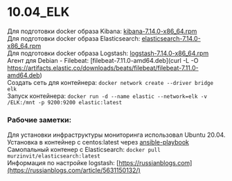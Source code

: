 # 10.04_ELK
Для подготовки docker образа Kibana:  [kibana-7.14.0-x86_64.rpm](https://artifacts.elastic.co/downloads/kibana/kibana-7.14.0-x86_64.rpm) </br>
Для подготовки docker образа Elasticsearch:  [elasticsearch-7.14.0-x86_64.rpm](https://artifacts.elastic.co/downloads/elasticsearch/elasticsearch-7.14.0-x86_64.rpm) </br>
Для подготовки docker образа Logstash:  [logstash-7.14.0-x86_64.rpm](https://artifacts.elastic.co/downloads/logstash/logstash-7.14.0-x86_64.rpm) </br>
Агент для Debian - Filebeat:  [filebeat-7.11.0-amd64.deb](curl -L -O https://artifacts.elastic.co/downloads/beats/filebeat/filebeat-7.11.0-amd64.deb) </br>
Создать сеть для контейнера: `docker network create --driver bridge elk` </br>
Запуск контейнера: `docker run -d --name elastic --network=elk -v /ELK:/mnt -p 9200:9200 elastic:latest` </br>

### Рабочие заметки: </br>
Для установки инфраструктуры мониторинга использовал Ubuntu 20.04. </br>
Установка в контейнер с centos:latest через [ansible-playbook](https://github.com/murzinvit/10.04_ELK/tree/main/ansible_elk_stack) </br>
Самопальный контенер с Elasticsearch: `docker pull murzinvit/elasticsearch:latest` </br>
Информация по настройке logstash: [https://russianblogs.com](https://russianblogs.com/article/5631150132/) </br>
